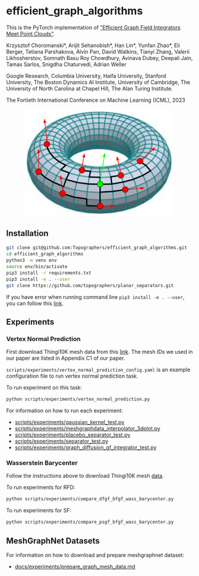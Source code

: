 # efficient_graph_algorithms


This is the PyTorch implementation of ["Efficient Graph Field Integrators Meet Point Clouds"](https://arxiv.org/abs/2302.00942). 

Krzysztof Choromanski\*, Arijit Sehanobish\*, Han Lin\*, Yunfan Zhao\*, Eli Berger, Tetiana Parshakova, Alvin Pan, David Watkins, Tianyi Zhang, Valerii Likhosherstov, Somnath Basu Roy Chowdhury, Avinava Dubey, Deepali Jain, Tamas Sarlos, Snigdha Chaturvedi, Adrian Weller


Google Research, Columbia University, Haifa University, Stanford University, The Boston Dynamics AI Institute, University of Cambridge, The University of North Carolina at Chapel Hill, The Alan Turing Institute.

The Fortieth International Conference on Machine Learning (ICML), 2023

<p align="center">
<img src="https://github.com/topographers/efficient_graph_algorithms/blob/han_updated_readme/image.png?raw=true"  width="400px"/>
</p>

## Installation
```bash
git clone git@github.com:Topographers/efficient_graph_algorithms.git
cd efficient_graph_algorithms
python3 -m venv env
source env/bin/activate
pip3 install -r requirements.txt
pip3 install -e . --user
git clone https://github.com/topographers/planar_separators.git
```
If you have error when running command line ```pip3 install -e . --user```, you can follow this [link](https://github.com/microsoft/vscode-python/issues/14327#issuecomment-757408341).


## Experiments

### Vertex Normal Prediction

First download Thingi10K mesh data from this [link](https://ten-thousand-models.appspot.com/). The mesh IDs we used in our paper are listed in Appendix C1 of our paper.

```scripts/experiments/vertex_normal_prediction_config.yaml``` is an example configuration file to run vertex normal prediction task.

To run experiment on this task:
```sh
python scripts/experiments/vertex_normal_prediction.py 
```



For information on how to run each experiment:

* [scripts/experiments/gaussian_kernel_test.py](docs/experiments/gaussian_kernel_test.md)
* [scripts/experiments/meshgraphdata_interpolator_3dplot.py](docs/experiments/meshgraphdata_interpolator_3dplot.md)
* [scripts/experiments/placebo_separator_test.py](docs/experiments/placebo_separator_test.md)
* [scripts/experiments/separator_test.py](docs/experiments/separator_test.md)
* [scripts/experiments/graph_diffusion_gf_integrator_test.py](docs/experiments/graph_diffusion_integrator_test.md)


### Wasserstein Barycenter

Follow the instructions above to download Thingi10K mesh [data](https://ten-thousand-models.appspot.com/).

To run experiments for RFD:
```sh
python scripts/experiments/compare_dfgf_bfgf_wass_barycenter.py
```

To run experiments for SF:
```sh
python scripts/experiments/compare_psgf_bfgf_wass_barycenter.py 
```

## MeshGraphNet Datasets
For information on how to download and prepare meshgraphnet dataset:

* [docs/experiments/prepare_graph_mesh_data.md](docs/experiments/prepare_graph_mesh_data.md)
